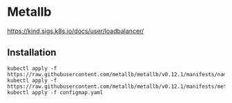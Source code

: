 # Metallb

https://kind.sigs.k8s.io/docs/user/loadbalancer/

## Installation

```
kubectl apply -f https://raw.githubusercontent.com/metallb/metallb/v0.12.1/manifests/namespace.yaml
kubectl apply -f https://raw.githubusercontent.com/metallb/metallb/v0.12.1/manifests/metallb.yaml
kubectl apply -f configmap.yaml
```
